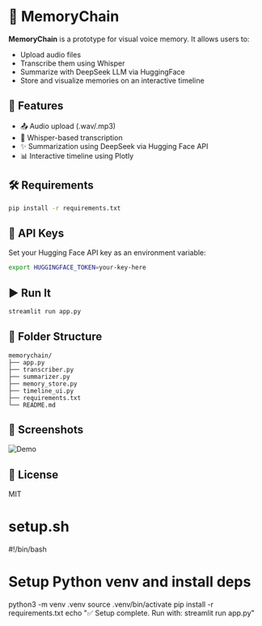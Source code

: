 # 🧠 MemoryChain

**MemoryChain** is a prototype for visual voice memory. It allows users to:
- Upload audio files
- Transcribe them using Whisper
- Summarize with DeepSeek LLM via HuggingFace
- Store and visualize memories on an interactive timeline

## 🚀 Features
- 📤 Audio upload (.wav/.mp3)
- 🧠 Whisper-based transcription
- ✨ Summarization using DeepSeek via Hugging Face API
- 📊 Interactive timeline using Plotly

## 🛠 Requirements
```bash
pip install -r requirements.txt
```

## 🔑 API Keys
Set your Hugging Face API key as an environment variable:
```bash
export HUGGINGFACE_TOKEN=your-key-here
```

## ▶️ Run It
```bash
streamlit run app.py
```

## 📁 Folder Structure
```
memorychain/
├── app.py
├── transcriber.py
├── summarizer.py
├── memory_store.py
├── timeline_ui.py
├── requirements.txt
└── README.md
```

## 📸 Screenshots
![Demo](https://via.placeholder.com/600x300.png?text=MemoryChain+Demo+UI)

## 📄 License
MIT

# setup.sh
#!/bin/bash

# Setup Python venv and install deps
python3 -m venv .venv
source .venv/bin/activate
pip install -r requirements.txt
echo "✅ Setup complete. Run with: streamlit run app.py"